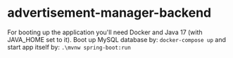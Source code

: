 # advertisement-manager-backend

For booting up the application you'll need Docker and Java 17 (with JAVA_HOME set to it). Boot up MySQL database by:
`docker-compose up`
and start app itself by:
`.\mvnw spring-boot:run`
